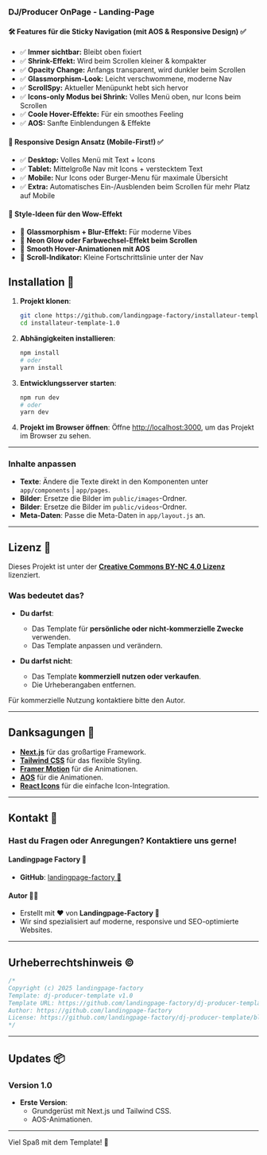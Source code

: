 ### **DJ/Producer OnPage - Landing-Page**

#### **🛠 Features für die Sticky Navigation (mit AOS & Responsive Design)** ✅
- ✅ **Immer sichtbar:** Bleibt oben fixiert
- ✅ **Shrink-Effekt:** Wird beim Scrollen kleiner & kompakter
- ✅ **Opacity Change:** Anfangs transparent, wird dunkler beim Scrollen
- ✅ **Glassmorphism-Look:** Leicht verschwommene, moderne Nav
- ✅ **ScrollSpy:** Aktueller Menüpunkt hebt sich hervor
- ✅ **Icons-only Modus bei Shrink:** Volles Menü oben, nur Icons beim Scrollen
- ✅ **Coole Hover-Effekte:** Für ein smoothes Feeling
- ✅ **AOS:** Sanfte Einblendungen & Effekte

#### **📱 Responsive Design Ansatz (Mobile-First!)** ✅
- ✅ **Desktop:** Volles Menü mit Text + Icons
- ✅ **Tablet:** Mittelgroße Nav mit Icons + verstecktem Text
- ✅ **Mobile:** Nur Icons oder Burger-Menu für maximale Übersicht
- ✅ **Extra:** Automatisches Ein-/Ausblenden beim Scrollen für mehr Platz auf Mobile

#### **🎨 Style-Ideen für den Wow-Effekt**
- 🔹 **Glassmorphism + Blur-Effekt:** Für moderne Vibes
- 🔹 **Neon Glow oder Farbwechsel-Effekt beim Scrollen**
- 🔹 **Smooth Hover-Animationen mit AOS**
- 🔹 **Scroll-Indikator:** Kleine Fortschrittslinie unter der Nav

## Installation 🚀

1. **Projekt klonen**:
   ```bash
   git clone https://github.com/landingpage-factory/installateur-template-1.0.git
   cd installateur-template-1.0
   ```

2. **Abhängigkeiten installieren**:
   ```bash
   npm install
   # oder
   yarn install
   ```

3. **Entwicklungsserver starten**:
   ```bash
   npm run dev
   # oder
   yarn dev
   ```

4. **Projekt im Browser öffnen**:
   Öffne [http://localhost:3000](http://localhost:3000), um das Projekt im Browser zu sehen.

---

### Inhalte anpassen
- **Texte**: Ändere die Texte direkt in den Komponenten unter `app/components` | `app/pages`.
- **Bilder**: Ersetze die Bilder im `public/images`-Ordner.
- **Bilder**: Ersetze die Bilder im `public/videos`-Ordner.
- **Meta-Daten**: Passe die Meta-Daten in `app/layout.js` an.

---
## Lizenz 📜

Dieses Projekt ist unter der **[Creative Commons BY-NC 4.0 Lizenz](LICENSE)** lizenziert.

### Was bedeutet das?
- **Du darfst**:
  - Das Template für **persönliche oder nicht-kommerzielle Zwecke** verwenden.
  - Das Template anpassen und verändern.

- **Du darfst nicht**:
  - Das Template **kommerziell nutzen oder verkaufen**.
  - Die Urheberangaben entfernen.

Für kommerzielle Nutzung kontaktiere bitte den Autor.

---
## Danksagungen 🙏

- **[Next.js](https://nextjs.org/)** für das großartige Framework.
- **[Tailwind CSS](https://tailwindcss.com/)** für das flexible Styling.
- **[Framer Motion](https://www.framer.com/motion/)** für die Animationen.
- **[AOS](https://michalsnik.github.io/aos/)** für die Animationen.
- **[React Icons](https://react-icons.github.io/react-icons/)** für die einfache Icon-Integration.

---

## Kontakt 📧

### Hast du Fragen oder Anregungen? Kontaktiere uns gerne!

#### **Landingpage Factory 🚀**  
- **GitHub**: [landingpage-factory 🚀](https://github.com/landingpage-factory) 

#### **Autor 👨‍💻**  
- Erstellt mit ❤️ von **Landingpage-Factory 🚀**  
- Wir sind spezialisiert auf moderne, responsive und SEO-optimierte Websites.

---

## Urheberrechtshinweis ©️

```css
/* 
Copyright (c) 2025 landingpage-factory
Template: dj-producer-template v1.0
Template URL: https://github.com/landingpage-factory/dj-producer-template
Author: https://github.com/landingpage-factory  
License: https://github.com/landingpage-factory/dj-producer-template/blob/main/LICENSE 
*/
```

---

## Updates 📦

### Version 1.0  
- **Erste Version**:  
  - Grundgerüst mit Next.js und Tailwind CSS.  
  - AOS-Animationen.

---

Viel Spaß mit dem Template! 🎉